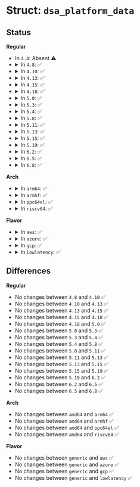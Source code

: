 # Struct: <code>dsa_platform_data</code>

## Status
<b>Regular</b>
<ul>
<li>
In <code>4.4</code>: Absent ⚠️
</li>
<li>
<details>
<summary>In <code>4.8</code>: ✅</summary>

```c
struct dsa_platform_data {
    struct device *netdev;
    struct net_device *of_netdev;
    int nr_chips;
    struct dsa_chip_data *chip;
};
```
</details>
</li>
<li>
<details>
<summary>In <code>4.10</code>: ✅</summary>

```c
struct dsa_platform_data {
    struct device *netdev;
    struct net_device *of_netdev;
    int nr_chips;
    struct dsa_chip_data *chip;
};
```
</details>
</li>
<li>
<details>
<summary>In <code>4.13</code>: ✅</summary>

```c
struct dsa_platform_data {
    struct device *netdev;
    struct net_device *of_netdev;
    int nr_chips;
    struct dsa_chip_data *chip;
};
```
</details>
</li>
<li>
<details>
<summary>In <code>4.15</code>: ✅</summary>

```c
struct dsa_platform_data {
    struct device *netdev;
    struct net_device *of_netdev;
    int nr_chips;
    struct dsa_chip_data *chip;
};
```
</details>
</li>
<li>
<details>
<summary>In <code>4.18</code>: ✅</summary>

```c
struct dsa_platform_data {
    struct device *netdev;
    struct net_device *of_netdev;
    int nr_chips;
    struct dsa_chip_data *chip;
};
```
</details>
</li>
<li>
<details>
<summary>In <code>5.0</code>: ✅</summary>

```c
struct dsa_platform_data {
    struct device *netdev;
    struct net_device *of_netdev;
    int nr_chips;
    struct dsa_chip_data *chip;
};
```
</details>
</li>
<li>
<details>
<summary>In <code>5.3</code>: ✅</summary>

```c
struct dsa_platform_data {
    struct device *netdev;
    struct net_device *of_netdev;
    int nr_chips;
    struct dsa_chip_data *chip;
};
```
</details>
</li>
<li>
<details>
<summary>In <code>5.4</code>: ✅</summary>

```c
struct dsa_platform_data {
    struct device *netdev;
    struct net_device *of_netdev;
    int nr_chips;
    struct dsa_chip_data *chip;
};
```
</details>
</li>
<li>
<details>
<summary>In <code>5.8</code>: ✅</summary>

```c
struct dsa_platform_data {
    struct device *netdev;
    struct net_device *of_netdev;
    int nr_chips;
    struct dsa_chip_data *chip;
};
```
</details>
</li>
<li>
<details>
<summary>In <code>5.11</code>: ✅</summary>

```c
struct dsa_platform_data {
    struct device *netdev;
    struct net_device *of_netdev;
    int nr_chips;
    struct dsa_chip_data *chip;
};
```
</details>
</li>
<li>
<details>
<summary>In <code>5.13</code>: ✅</summary>

```c
struct dsa_platform_data {
    struct device *netdev;
    struct net_device *of_netdev;
    int nr_chips;
    struct dsa_chip_data *chip;
};
```
</details>
</li>
<li>
<details>
<summary>In <code>5.15</code>: ✅</summary>

```c
struct dsa_platform_data {
    struct device *netdev;
    struct net_device *of_netdev;
    int nr_chips;
    struct dsa_chip_data *chip;
};
```
</details>
</li>
<li>
<details>
<summary>In <code>5.19</code>: ✅</summary>

```c
struct dsa_platform_data {
    struct device *netdev;
    struct net_device *of_netdev;
    int nr_chips;
    struct dsa_chip_data *chip;
};
```
</details>
</li>
<li>
<details>
<summary>In <code>6.2</code>: ✅</summary>

```c
struct dsa_platform_data {
    struct device *netdev;
    struct net_device *of_netdev;
    int nr_chips;
    struct dsa_chip_data *chip;
};
```
</details>
</li>
<li>
<details>
<summary>In <code>6.5</code>: ✅</summary>

```c
struct dsa_platform_data {
    struct device *netdev;
    struct net_device *of_netdev;
    int nr_chips;
    struct dsa_chip_data *chip;
};
```
</details>
</li>
<li>
<details>
<summary>In <code>6.8</code>: ✅</summary>

```c
struct dsa_platform_data {
    struct device *netdev;
    struct net_device *of_netdev;
    int nr_chips;
    struct dsa_chip_data *chip;
};
```
</details>
</li>
</ul>
<b>Arch</b>
<ul>
<li>
<details>
<summary>In <code>arm64</code>: ✅</summary>

```c
struct dsa_platform_data {
    struct device *netdev;
    struct net_device *of_netdev;
    int nr_chips;
    struct dsa_chip_data *chip;
};
```
</details>
</li>
<li>
<details>
<summary>In <code>armhf</code>: ✅</summary>

```c
struct dsa_platform_data {
    struct device *netdev;
    struct net_device *of_netdev;
    int nr_chips;
    struct dsa_chip_data *chip;
};
```
</details>
</li>
<li>
<details>
<summary>In <code>ppc64el</code>: ✅</summary>

```c
struct dsa_platform_data {
    struct device *netdev;
    struct net_device *of_netdev;
    int nr_chips;
    struct dsa_chip_data *chip;
};
```
</details>
</li>
<li>
<details>
<summary>In <code>riscv64</code>: ✅</summary>

```c
struct dsa_platform_data {
    struct device *netdev;
    struct net_device *of_netdev;
    int nr_chips;
    struct dsa_chip_data *chip;
};
```
</details>
</li>
</ul>
<b>Flavor</b>
<ul>
<li>
<details>
<summary>In <code>aws</code>: ✅</summary>

```c
struct dsa_platform_data {
    struct device *netdev;
    struct net_device *of_netdev;
    int nr_chips;
    struct dsa_chip_data *chip;
};
```
</details>
</li>
<li>
<details>
<summary>In <code>azure</code>: ✅</summary>

```c
struct dsa_platform_data {
    struct device *netdev;
    struct net_device *of_netdev;
    int nr_chips;
    struct dsa_chip_data *chip;
};
```
</details>
</li>
<li>
<details>
<summary>In <code>gcp</code>: ✅</summary>

```c
struct dsa_platform_data {
    struct device *netdev;
    struct net_device *of_netdev;
    int nr_chips;
    struct dsa_chip_data *chip;
};
```
</details>
</li>
<li>
<details>
<summary>In <code>lowlatency</code>: ✅</summary>

```c
struct dsa_platform_data {
    struct device *netdev;
    struct net_device *of_netdev;
    int nr_chips;
    struct dsa_chip_data *chip;
};
```
</details>
</li>
</ul>

## Differences
<b>Regular</b>
<ul>
<li>
No changes between <code>4.8</code> and <code>4.10</code> ✅
</li>
<li>
No changes between <code>4.10</code> and <code>4.13</code> ✅
</li>
<li>
No changes between <code>4.13</code> and <code>4.15</code> ✅
</li>
<li>
No changes between <code>4.15</code> and <code>4.18</code> ✅
</li>
<li>
No changes between <code>4.18</code> and <code>5.0</code> ✅
</li>
<li>
No changes between <code>5.0</code> and <code>5.3</code> ✅
</li>
<li>
No changes between <code>5.3</code> and <code>5.4</code> ✅
</li>
<li>
No changes between <code>5.4</code> and <code>5.8</code> ✅
</li>
<li>
No changes between <code>5.8</code> and <code>5.11</code> ✅
</li>
<li>
No changes between <code>5.11</code> and <code>5.13</code> ✅
</li>
<li>
No changes between <code>5.13</code> and <code>5.15</code> ✅
</li>
<li>
No changes between <code>5.15</code> and <code>5.19</code> ✅
</li>
<li>
No changes between <code>5.19</code> and <code>6.2</code> ✅
</li>
<li>
No changes between <code>6.2</code> and <code>6.5</code> ✅
</li>
<li>
No changes between <code>6.5</code> and <code>6.8</code> ✅
</li>
</ul>
<b>Arch</b>
<ul>
<li>
No changes between <code>amd64</code> and <code>arm64</code> ✅
</li>
<li>
No changes between <code>amd64</code> and <code>armhf</code> ✅
</li>
<li>
No changes between <code>amd64</code> and <code>ppc64el</code> ✅
</li>
<li>
No changes between <code>amd64</code> and <code>riscv64</code> ✅
</li>
</ul>
<b>Flavor</b>
<ul>
<li>
No changes between <code>generic</code> and <code>aws</code> ✅
</li>
<li>
No changes between <code>generic</code> and <code>azure</code> ✅
</li>
<li>
No changes between <code>generic</code> and <code>gcp</code> ✅
</li>
<li>
No changes between <code>generic</code> and <code>lowlatency</code> ✅
</li>
</ul>
